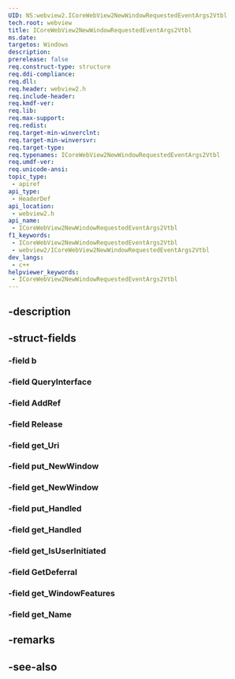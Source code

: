 ```yaml
---
UID: NS:webview2.ICoreWebView2NewWindowRequestedEventArgs2Vtbl
tech.root: webview
title: ICoreWebView2NewWindowRequestedEventArgs2Vtbl
ms.date: 
targetos: Windows
description: 
prerelease: false
req.construct-type: structure
req.ddi-compliance: 
req.dll: 
req.header: webview2.h
req.include-header: 
req.kmdf-ver: 
req.lib: 
req.max-support: 
req.redist: 
req.target-min-winverclnt: 
req.target-min-winversvr: 
req.target-type: 
req.typenames: ICoreWebView2NewWindowRequestedEventArgs2Vtbl
req.umdf-ver: 
req.unicode-ansi: 
topic_type:
 - apiref
api_type:
 - HeaderDef
api_location:
 - webview2.h
api_name:
 - ICoreWebView2NewWindowRequestedEventArgs2Vtbl
f1_keywords:
 - ICoreWebView2NewWindowRequestedEventArgs2Vtbl
 - webview2/ICoreWebView2NewWindowRequestedEventArgs2Vtbl
dev_langs:
 - c++
helpviewer_keywords:
 - ICoreWebView2NewWindowRequestedEventArgs2Vtbl
---
```


## -description

## -struct-fields

### -field b

### -field QueryInterface

### -field AddRef

### -field Release

### -field get_Uri

### -field put_NewWindow

### -field get_NewWindow

### -field put_Handled

### -field get_Handled

### -field get_IsUserInitiated

### -field GetDeferral

### -field get_WindowFeatures

### -field get_Name

## -remarks

## -see-also

